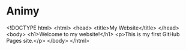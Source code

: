 # Animy
&lt;!DOCTYPE html> &lt;html> &lt;head>     &lt;title>My Website&lt;/title> &lt;/head> &lt;body>     &lt;h1>Welcome to my website!&lt;/h1>     &lt;p>This is my first GitHub Pages site.&lt;/p> &lt;/body> &lt;/html>
